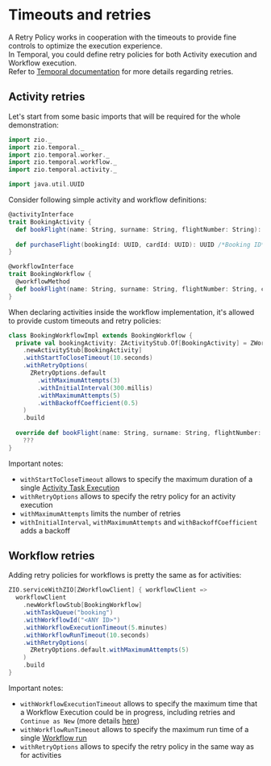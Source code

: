 # Timeouts and retries
A Retry Policy works in cooperation with the timeouts to provide fine controls to optimize the execution experience.  
In Temporal, you could define retry policies for both Activity execution and Workflow execution.  
Refer to [Temporal documentation](https://docs.temporal.io/retry-policies) for more details regarding retries.

## Activity retries

Let's start from some basic imports that will be required for the whole demonstration:

```scala mdoc
import zio._
import zio.temporal._
import zio.temporal.worker._
import zio.temporal.workflow._
import zio.temporal.activity._

import java.util.UUID
```

Consider following simple activity and workflow definitions:

```scala mdoc
@activityInterface
trait BookingActivity {
  def bookFlight(name: String, surname: String, flightNumber: String): UUID /*Booking ID*/ 
  
  def purchaseFlight(bookingId: UUID, cardId: UUID): UUID /*Booking ID*/ 
}

@workflowInterface
trait BookingWorkflow {
  @workflowMethod
  def bookFlight(name: String, surname: String, flightNumber: String, cardId: UUID): UUID /*Booking ID*/
}
```

When declaring activities inside the workflow implementation, it's allowed to provide custom timeouts and retry policies:
```scala mdoc
class BookingWorkflowImpl extends BookingWorkflow {
  private val bookingActivity: ZActivityStub.Of[BookingActivity] = ZWorkflow
    .newActivityStub[BookingActivity]
    .withStartToCloseTimeout(10.seconds)
    .withRetryOptions(
      ZRetryOptions.default
        .withMaximumAttempts(3)
        .withInitialInterval(300.millis)
        .withMaximumAttempts(5)
        .withBackoffCoefficient(0.5)
    )
    .build
    
  override def bookFlight(name: String, surname: String, flightNumber: String, cardId: UUID): UUID = 
    ???
}
```

Important notes:
- `withStartToCloseTimeout` allows to specify the maximum duration of a single [Activity Task Execution](https://docs.temporal.io/tasks/#activity-task-execution)
- `withRetryOptions` allows to specify the retry policy for an activity execution
- `withMaximumAttempts` limits the number of retries
- `withInitialInterval`, `withMaximumAttempts` and `withBackoffCoefficient` adds a backoff

## Workflow retries
Adding retry policies for workflows is pretty the same as for activities:

```scala mdoc:silent
ZIO.serviceWithZIO[ZWorkflowClient] { workflowClient =>
  workflowClient
    .newWorkflowStub[BookingWorkflow]
    .withTaskQueue("booking")
    .withWorkflowId("<ANY ID>")
    .withWorkflowExecutionTimeout(5.minutes)
    .withWorkflowRunTimeout(10.seconds)
    .withRetryOptions(
      ZRetryOptions.default.withMaximumAttempts(5)
    )
    .build
}
```

Important notes:
- `withWorkflowExecutionTimeout` allows to specify the maximum time that a Workflow Execution could be in progress, including retries and `Continue as New` (more details [here](https://docs.temporal.io/workflows/#workflow-execution-timeout))
- `withWorkflowRunTimeout` allows to specify the maximum run time of a single [Workflow run](https://docs.temporal.io/concepts/what-is-a-workflow-execution/#workflow-execution-chain)
- `withRetryOptions` allows to specify the retry policy in the same way as for activities